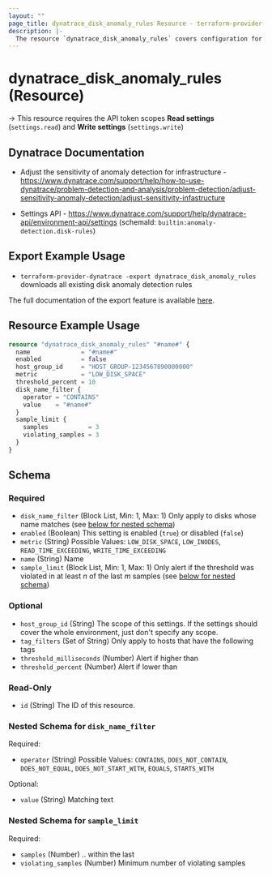 ```yaml
---
layout: ""
page_title: dynatrace_disk_anomaly_rules Resource - terraform-provider-dynatrace"
description: |-
  The resource `dynatrace_disk_anomaly_rules` covers configuration for disk anomaly detection rules 
---
```


# dynatrace_disk_anomaly_rules (Resource)

-> This resource requires the API token scopes **Read settings** (`settings.read`) and **Write settings** (`settings.write`)

## Dynatrace Documentation

- Adjust the sensitivity of anomaly detection for infrastructure - https://www.dynatrace.com/support/help/how-to-use-dynatrace/problem-detection-and-analysis/problem-detection/adjust-sensitivity-anomaly-detection/adjust-sensitivity-infastructure

- Settings API - https://www.dynatrace.com/support/help/dynatrace-api/environment-api/settings (schemaId: `builtin:anomaly-detection.disk-rules`)

## Export Example Usage

- `terraform-provider-dynatrace -export dynatrace_disk_anomaly_rules` downloads all existing disk anomaly detection rules

The full documentation of the export feature is available [here](https://registry.terraform.io/providers/dynatrace-oss/dynatrace/latest/docs/guides/export-v2).

## Resource Example Usage

```terraform
resource "dynatrace_disk_anomaly_rules" "#name#" {
  name              = "#name#"
  enabled           = false
  host_group_id     = "HOST_GROUP-1234567890000000"
  metric            = "LOW_DISK_SPACE"
  threshold_percent = 10
  disk_name_filter {
    operator = "CONTAINS"
    value    = "#name#"
  }
  sample_limit {
    samples           = 3
    violating_samples = 3
  }
}
```

<!-- schema generated by tfplugindocs -->
## Schema

### Required

- `disk_name_filter` (Block List, Min: 1, Max: 1) Only apply to disks whose name matches (see [below for nested schema](#nestedblock--disk_name_filter))
- `enabled` (Boolean) This setting is enabled (`true`) or disabled (`false`)
- `metric` (String) Possible Values: `LOW_DISK_SPACE`, `LOW_INODES`, `READ_TIME_EXCEEDING`, `WRITE_TIME_EXCEEDING`
- `name` (String) Name
- `sample_limit` (Block List, Min: 1, Max: 1) Only alert if the threshold was violated in at least *n* of the last *m* samples (see [below for nested schema](#nestedblock--sample_limit))

### Optional

- `host_group_id` (String) The scope of this settings. If the settings should cover the whole environment, just don't specify any scope.
- `tag_filters` (Set of String) Only apply to hosts that have the following tags
- `threshold_milliseconds` (Number) Alert if higher than
- `threshold_percent` (Number) Alert if lower than

### Read-Only

- `id` (String) The ID of this resource.

<a id="nestedblock--disk_name_filter"></a>
### Nested Schema for `disk_name_filter`

Required:

- `operator` (String) Possible Values: `CONTAINS`, `DOES_NOT_CONTAIN`, `DOES_NOT_EQUAL`, `DOES_NOT_START_WITH`, `EQUALS`, `STARTS_WITH`

Optional:

- `value` (String) Matching text


<a id="nestedblock--sample_limit"></a>
### Nested Schema for `sample_limit`

Required:

- `samples` (Number) .. within the last
- `violating_samples` (Number) Minimum number of violating samples
 